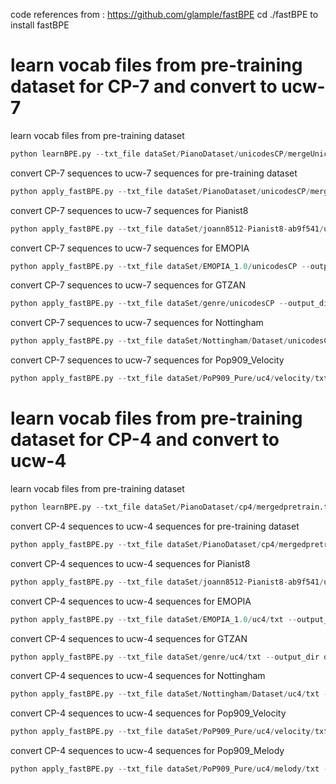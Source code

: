 code references from : https://github.com/glample/fastBPE
cd ./fastBPE to install fastBPE


# learn vocab files from pre-training dataset for CP-7 and convert to ucw-7
learn vocab files from pre-training dataset
```python
python learnBPE.py --txt_file dataSet/PianoDataset/unicodesCP/mergeUnicodeFilePiano.txt --outputCodes_file dataSet/PianoDataset/unicodesCP/codes_1000_Piano --vocab_size 1000
```
convert CP-7 sequences to  ucw-7 sequences for pre-training dataset
```python
python apply_fastBPE.py --txt_file dataSet/PianoDataset/unicodesCP/mergeUnicodeFilePiano.txt  --output_dir dataSet/PianoDataset/subUnicodesCP --codes_file dataSet/PianoDataset/unicodesCP/codes_1000_Piano
```

convert CP-7 sequences to ucw-7 sequences for Pianist8
```python
python apply_fastBPE.py --txt_file dataSet/joann8512-Pianist8-ab9f541/unicodesCP --output_dir dataSet/joann8512-Pianist8-ab9f541/subUnicodesCP --codes_file dataSet/PianoDataset/cp4/codes_1000_Piano
```
convert CP-7 sequences to ucw-7 sequences for EMOPIA
```python
python apply_fastBPE.py --txt_file dataSet/EMOPIA_1.0/unicodesCP --output_dir dataSet/EMOPIA_1.0/subUnicodesCP --codes_file dataSet/PianoDataset/cp4/codes_1000_Piano
```
convert CP-7 sequences to ucw-7 sequences for GTZAN
```python
python apply_fastBPE.py --txt_file dataSet/genre/unicodesCP --output_dir dataSet/genre/subUnicodesCP --codes_file dataSet/PianoDataset/cp4/codes_1000_Piano
```
convert CP-7 sequences to ucw-7 sequences for Nottingham
```python
python apply_fastBPE.py --txt_file dataSet/Nottingham/Dataset/unicodesCP --output_dir  dataSet/Nottingham/Dataset/subUnicodesCP --codes_file dataSet/PianoDataset/cp4/codes_1000_Piano
```
convert CP-7 sequences to ucw-7 sequences for Pop909_Velocity
```python
python apply_fastBPE.py --txt_file dataSet/PoP909_Pure/uc4/velocity/txt --output_dir dataSet/PoP909/uc4/velocity/subtxt --codes_file dataSet/PianoDataset/cp4/codes_1000_Piano
```

# learn vocab files from pre-training dataset for CP-4 and convert to ucw-4
learn vocab files from pre-training dataset
```python
python learnBPE.py --txt_file dataSet/PianoDataset/cp4/mergedpretrain.txt --outputCodes_file dataSet/PianoDataset/cp4/codes_1000_Piano --vocab_size 800
```
convert CP-4 sequences to ucw-4 sequences for pre-training dataset
```python
python apply_fastBPE.py --txt_file dataSet/PianoDataset/cp4/mergedpretrain.txt --output_dir dataSet/PianoDataset/cp4/mergeUnicodeFilePianoBped.txt --codes_file dataSet/PianoDataset/cp4/codes_1000_Piano
```
convert CP-4 sequences to ucw-4 sequences for Pianist8
```python
python apply_fastBPE.py --txt_file dataSet/joann8512-Pianist8-ab9f541/uc4/txt --output_dir dataSet/joann8512-Pianist8-ab9f541/uc4/subtxt --codes_file dataSet/PianoDataset/cp4/codes_1000_Piano
```
convert CP-4 sequences to ucw-4 sequences for EMOPIA
```python
python apply_fastBPE.py --txt_file dataSet/EMOPIA_1.0/uc4/txt --output_dir dataSet/EMOPIA_1.0/uc4/subtxt --codes_file dataSet/PianoDataset/cp4/codes_1000_Piano
```
convert CP-4 sequences to ucw-4 sequences for GTZAN
```python
python apply_fastBPE.py --txt_file dataSet/genre/uc4/txt --output_dir dataSet/genre/uc4/subtxt --codes_file dataSet/PianoDataset/cp4/codes_1000_Piano
```
convert CP-4 sequences to ucw-4 sequences for Nottingham
```python
python apply_fastBPE.py --txt_file dataSet/Nottingham/Dataset/uc4/txt --output_dir  dataSet/Nottingham/Dataset/uc4/subtxt --codes_file dataSet/PianoDataset/cp4/codes_1000_Piano
```
convert CP-4 sequences to ucw-4 sequences for Pop909_Velocity
```python
python apply_fastBPE.py --txt_file dataSet/PoP909_Pure/uc4/velocity/txt --output_dir dataSet/PoP909/uc4/velocity/subtxt --codes_file dataSet/PianoDataset/cp4/codes_1000_Piano
```
convert CP-4 sequences to ucw-4 sequences for Pop909_Melody
```python
python apply_fastBPE.py --txt_file dataSet/PoP909_Pure/uc4/melody/txt --output_dir dataSet/PoP909/uc4/melody/subtxt --codes_file dataSet/PianoDataset/cp4/codes_1000_Piano
```

